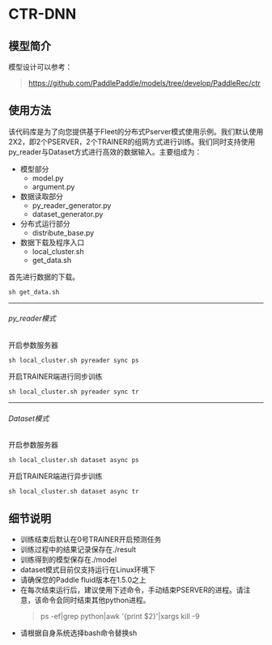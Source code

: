 #  CTR-DNN

## 模型简介


模型设计可以参考：
>https://github.com/PaddlePaddle/models/tree/develop/PaddleRec/ctr

## 使用方法
该代码库是为了向您提供基于Fleet的分布式Pserver模式使用示例。我们默认使用2X2，即2个PSERVER，2个TRAINER的组网方式进行训练。我们同时支持使用py_reader与Dataset方式进行高效的数据输入。主要组成为：

- 模型部分
   - model.py
   - argument.py
- 数据读取部分
   - py_reader_generator.py  
   - dataset_generator.py
- 分布式运行部分
   - distribute_base.py 
- 数据下载及程序入口
   - local_cluster.sh
   - get_data.sh

首先进行数据的下载。
```
sh get_data.sh
```
***
###### py_reader模式

开启参数服务器

```
sh local_cluster.sh pyreader sync ps
```
开启TRAINER端进行同步训练

```
sh local_cluster.sh pyreader sync tr
```
***
###### Dataset模式

开启参数服务器


```
sh local_cluster.sh dataset async ps
```
开启TRAINER端进行异步训练

```
sh local_cluster.sh dataset async tr
```

## 细节说明
- 训练结束后默认在0号TRAINER开启预测任务
- 训练过程中的结果记录保存在./result
- 训练得到的模型保存在./model
- dataset模式目前仅支持运行在Linux环境下
- 请确保您的Paddle fluid版本在1.5.0之上
- 在每次结束运行后，建议使用下述命令，手动结束PSERVER的进程。请注意，该命令会同时结束其他python进程。
  >ps -ef|grep python|awk '{print $2}'|xargs kill -9
- 请根据自身系统选择bash命令替换sh





